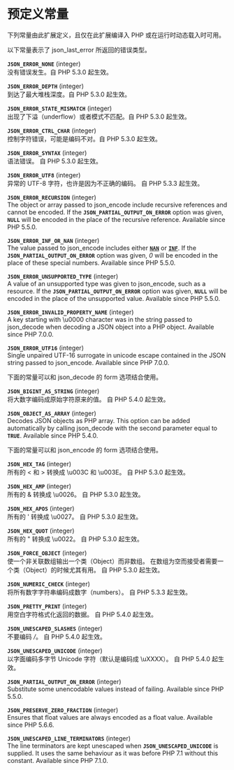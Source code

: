 预定义常量
==========

下列常量由此扩展定义，且仅在此扩展编译入 PHP 或在运行时动态载入时可用。

以下常量表示了 <span class="function">json\_last\_error</span>
所返回的错误类型。

**`JSON_ERROR_NONE`** (<span class="type">integer</span>)  
<span class="simpara"> 没有错误发生。自 PHP 5.3.0 起生效。 </span>

**`JSON_ERROR_DEPTH`** (<span class="type">integer</span>)  
<span class="simpara"> 到达了最大堆栈深度。自 PHP 5.3.0 起生效。 </span>

**`JSON_ERROR_STATE_MISMATCH`** (<span class="type">integer</span>)  
<span class="simpara"> 出现了下溢（underflow）或者模式不匹配。自 PHP
5.3.0 起生效。 </span>

**`JSON_ERROR_CTRL_CHAR`** (<span class="type">integer</span>)  
<span class="simpara"> 控制字符错误，可能是编码不对。自 PHP 5.3.0
起生效。 </span>

**`JSON_ERROR_SYNTAX`** (<span class="type">integer</span>)  
<span class="simpara"> 语法错误。 自 PHP 5.3.0 起生效。 </span>

**`JSON_ERROR_UTF8`** (<span class="type">integer</span>)  
<span class="simpara"> 异常的 UTF-8 字符，也许是因为不正确的编码。 自
PHP 5.3.3 起生效。 </span>

**`JSON_ERROR_RECURSION`** (<span class="type">integer</span>)  
<span class="simpara"> The object or array passed to <span
class="function">json\_encode</span> include recursive references and
cannot be encoded. If the **`JSON_PARTIAL_OUTPUT_ON_ERROR`** option was
given, **`NULL`** will be encoded in the place of the recursive
reference. Available since PHP 5.5.0. </span>

**`JSON_ERROR_INF_OR_NAN`** (<span class="type">integer</span>)  
<span class="simpara"> The value passed to <span
class="function">json\_encode</span> includes either
<a href="/language/types/float.html#language.types.float.nan" class="link"><strong><code>NAN</code></strong></a>
or
<a href="/ref/math.html#is_infinite" class="link"><strong><code>INF</code></strong></a>.
If the **`JSON_PARTIAL_OUTPUT_ON_ERROR`** option was given, *0* will be
encoded in the place of these special numbers. Available since PHP
5.5.0. </span>

**`JSON_ERROR_UNSUPPORTED_TYPE`** (<span class="type">integer</span>)  
<span class="simpara"> A value of an unsupported type was given to <span
class="function">json\_encode</span>, such as a <span
class="type">resource</span>. If the **`JSON_PARTIAL_OUTPUT_ON_ERROR`**
option was given, **`NULL`** will be encoded in the place of the
unsupported value. Available since PHP 5.5.0. </span>

**`JSON_ERROR_INVALID_PROPERTY_NAME`** (<span class="type">integer</span>)  
<span class="simpara"> A key starting with \\u0000 character was in the
string passed to <span class="function">json\_decode</span> when
decoding a JSON object into a PHP object. Available since PHP 7.0.0.
</span>

**`JSON_ERROR_UTF16`** (<span class="type">integer</span>)  
<span class="simpara"> Single unpaired UTF-16 surrogate in unicode
escape contained in the JSON string passed to <span
class="function">json\_encode</span>. Available since PHP 7.0.0. </span>

下面的常量可以和 <span class="function">json\_decode</span> 的 form
选项结合使用。

**`JSON_BIGINT_AS_STRING`** (<span class="type">integer</span>)  
<span class="simpara"> 将大数字编码成原始字符原来的值。 自 PHP 5.4.0
起生效。 </span>

**`JSON_OBJECT_AS_ARRAY`** (<span class="type">integer</span>)  
<span class="simpara"> Decodes JSON objects as PHP array. This option
can be added automatically by calling <span
class="function">json\_decode</span> with the second parameter equal to
**`TRUE`**. Available since PHP 5.4.0. </span>

下面的常量可以和 <span class="function">json\_encode</span> 的 form
选项结合使用。

**`JSON_HEX_TAG`** (<span class="type">integer</span>)  
<span class="simpara"> 所有的 \< 和 \> 转换成 \\u003C 和 \\u003E。 自
PHP 5.3.0 起生效。 </span>

**`JSON_HEX_AMP`** (<span class="type">integer</span>)  
<span class="simpara"> 所有的 & 转换成 \\u0026。 自 PHP 5.3.0 起生效。
</span>

**`JSON_HEX_APOS`** (<span class="type">integer</span>)  
<span class="simpara"> 所有的 ' 转换成 \\u0027。 自 PHP 5.3.0 起生效。
</span>

**`JSON_HEX_QUOT`** (<span class="type">integer</span>)  
<span class="simpara"> 所有的 " 转换成 \\u0022。 自 PHP 5.3.0 起生效。
</span>

**`JSON_FORCE_OBJECT`** (<span class="type">integer</span>)  
<span class="simpara"> 使一个非关联数组输出一个类（Object）而非数组。
在数组为空而接受者需要一个类（Object）的时候尤其有用。 自 PHP 5.3.0
起生效。 </span>

**`JSON_NUMERIC_CHECK`** (<span class="type">integer</span>)  
<span class="simpara"> 将所有数字字符串编码成数字（numbers）。 自 PHP
5.3.3 起生效。 </span>

**`JSON_PRETTY_PRINT`** (<span class="type">integer</span>)  
<span class="simpara"> 用空白字符格式化返回的数据。 自 PHP 5.4.0
起生效。 </span>

**`JSON_UNESCAPED_SLASHES`** (<span class="type">integer</span>)  
<span class="simpara"> 不要编码 */*。 自 PHP 5.4.0 起生效。 </span>

**`JSON_UNESCAPED_UNICODE`** (<span class="type">integer</span>)  
<span class="simpara"> 以字面编码多字节 Unicode 字符（默认是编码成
\\uXXXX）。 自 PHP 5.4.0 起生效。 </span>

**`JSON_PARTIAL_OUTPUT_ON_ERROR`** (<span class="type">integer</span>)  
<span class="simpara"> Substitute some unencodable values instead of
failing. Available since PHP 5.5.0. </span>

**`JSON_PRESERVE_ZERO_FRACTION`** (<span class="type">integer</span>)  
<span class="simpara"> Ensures that <span class="type">float</span>
values are always encoded as a float value. Available since PHP 5.6.6.
</span>

**`JSON_UNESCAPED_LINE_TERMINATORS`** (<span class="type">integer</span>)  
<span class="simpara"> The line terminators are kept unescaped when
**`JSON_UNESCAPED_UNICODE`** is supplied. It uses the same behaviour as
it was before PHP 7.1 without this constant. Available since PHP 7.1.0.
</span>
